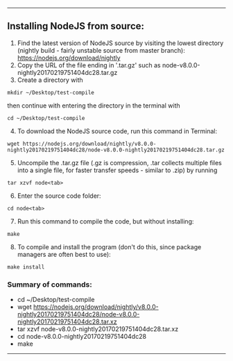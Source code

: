 ----------------------

## Installing NodeJS from source:

1. Find the latest version of NodeJS source by visiting the lowest directory (nightly build - fairly unstable source from master branch):
https://nodejs.org/download/nightly
2. Copy the URL of the file ending in '.tar.gz' such as node-v8.0.0-nightly20170219751404dc28.tar.gz
3. Create a directory with
```
mkdir ~/Desktop/test-compile
```
then continue with entering the directory in the terminal with
```
cd ~/Desktop/test-compile
```
4. To download the NodeJS source code, run this command in Terminal:
```
wget https://nodejs.org/download/nightly/v8.0.0-nightly20170219751404dc28/node-v8.0.0-nightly20170219751404dc28.tar.gz
```
5. Uncompile the .tar.gz file (.gz is compression, .tar collects multiple files into a single file, for faster transfer speeds - similar to .zip)
by running
```
tar xzvf node<tab>
```
6. Enter the source code folder:
```
cd node<tab>
```
7. Run this command to compile the code, but without installing:
```
make
```
8. To compile and install the program (don't do this, since package managers are often best to use):
```
make install
```

### Summary of commands:
- cd ~/Desktop/test-compile
- wget https://nodejs.org/download/nightly/v8.0.0-nightly20170219751404dc28/node-v8.0.0-nightly20170219751404dc28.tar.xz
- tar xzvf node-v8.0.0-nightly20170219751404dc28.tar.xz
- cd node-v8.0.0-nightly20170219751404dc28
- make
----------------------
